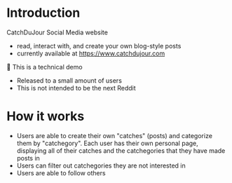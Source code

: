 # Introduction

CatchDuJour Social Media website 
  - read, interact with, and create your own blog-style posts
  - currently available at https://www.catchdujour.com

🚧 This is a technical demo
  - Released to a small amount of users
  - This is not intended to be the next Reddit
  
# How it works
  - Users are able to create their own "catches" (posts) and categorize them by "catchegory".  Each user has their own personal page, displaying all of their catches and the catchegories that they have made posts in
  - Users can filter out catchegories they are not interested in
  - Users are able to follow others 

 
 
